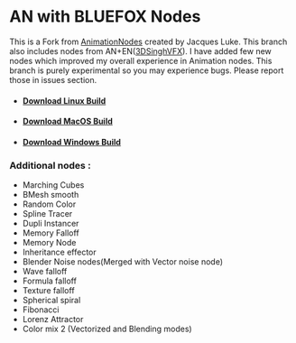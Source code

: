# AN with BLUEFOX Nodes

This is a Fork from [AnimationNodes](https://github.com/JacquesLucke/animation_nodes) created by Jacques Luke. This branch also includes nodes from AN+EN([3DSinghVFX](https://github.com/3DSinghVFX/animation_nodes/tree/extranodes)). I have added few new nodes which improved my overall experience in Animation nodes. This branch is purely experimental so you may experience bugs. Please report those in issues section. 
* #### [Download Linux Build](https://github.com/harisreedhar/AN_BLUEFOX/releases/download/Daily/animation_nodes_v2_1_linux_py37.zip)
* #### [Download MacOS Build](https://github.com/harisreedhar/AN_BLUEFOX/releases/download/Daily/animation_nodes_v2_1_macOS_py37.zip)
* #### [Download Windows Build](https://github.com/harisreedhar/AN_BLUEFOX/releases/download/Daily/animation_nodes_v2_1_windows_py37.zip)

### Additional nodes :
* Marching Cubes
* BMesh smooth
* Random Color
* Spline Tracer
* Dupli Instancer
* Memory Falloff 
* Memory Node 
* Inheritance effector
* Blender Noise nodes(Merged with Vector noise node)
* Wave falloff
* Formula falloff 
* Texture falloff  
* Spherical spiral
* Fibonacci
* Lorenz Attractor
* Color mix 2 (Vectorized and Blending modes) 

